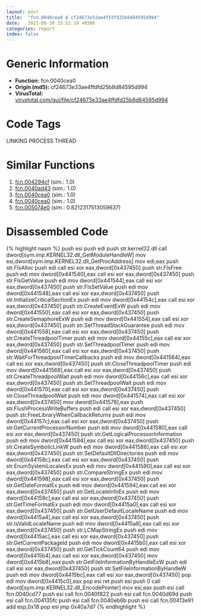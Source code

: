 ```yaml
---
layout: post
title:  "fcn.0040cea0 @ cf24673e33ae4ffdfd25b8d84595d994"
date:   2021-08-30 15:52:19 +0300
categories: report
index: false
---
```


# Generic Information
- **Function:** fcn.0040cea0
- **Origin (md5):** cf24673e33ae4ffdfd25b8d84595d994
- **VirusTotal:** [virustotal.com/gui/file/cf24673e33ae4ffdfd25b8d84595d994][virustotal_ref]

# Code Tags
<span class="tag" id="LINKING">LINKING</span>
<span class="tag" id="PROCESS">PROCESS</span>
<span class="tag" id="THREAD">THREAD</span>


# Similar Functions

1. [fcn.004294cf][similar_1_ref] (sim.: 1.0)
2. [fcn.0040ad43][similar_2_ref] (sim.: 1.0)
3. [fcn.0040cea0][similar_3_ref] (sim.: 1.0)
4. [fcn.0040cea0][similar_4_ref] (sim.: 1.0)
5. [fcn.005074e0][similar_5_ref] (sim.: 0.8212317513059637)


# Disassembled Code

{% highlight nasm %}
push esi
push edi
push str.kernel32.dll
call dword[sym.imp.KERNEL32.dll_GetModuleHandleW]
mov esi,dword[sym.imp.KERNEL32.dll_GetProcAddress]
mov edi,eax
push str.FlsAlloc
push edi
call esi
xor eax,dword[0x437450]
push str.FlsFree
push edi
mov dword[0x441540],eax
call esi
xor eax,dword[0x437450]
push str.FlsGetValue
push edi
mov dword[0x441544],eax
call esi
xor eax,dword[0x437450]
push str.FlsSetValue
push edi
mov dword[0x441548],eax
call esi
xor eax,dword[0x437450]
push str.InitializeCriticalSectionEx
push edi
mov dword[0x44154c],eax
call esi
xor eax,dword[0x437450]
push str.CreateEventExW
push edi
mov dword[0x441550],eax
call esi
xor eax,dword[0x437450]
push str.CreateSemaphoreExW
push edi
mov dword[0x441554],eax
call esi
xor eax,dword[0x437450]
push str.SetThreadStackGuarantee
push edi
mov dword[0x441558],eax
call esi
xor eax,dword[0x437450]
push str.CreateThreadpoolTimer
push edi
mov dword[0x44155c],eax
call esi
xor eax,dword[0x437450]
push str.SetThreadpoolTimer
push edi
mov dword[0x441560],eax
call esi
xor eax,dword[0x437450]
push str.WaitForThreadpoolTimerCallbacks
push edi
mov dword[0x441564],eax
call esi
xor eax,dword[0x437450]
push str.CloseThreadpoolTimer
push edi
mov dword[0x441568],eax
call esi
xor eax,dword[0x437450]
push str.CreateThreadpoolWait
push edi
mov dword[0x44156c],eax
call esi
xor eax,dword[0x437450]
push str.SetThreadpoolWait
push edi
mov dword[0x441570],eax
call esi
xor eax,dword[0x437450]
push str.CloseThreadpoolWait
push edi
mov dword[0x441574],eax
call esi
xor eax,dword[0x437450]
mov dword[0x441578],eax
push str.FlushProcessWriteBuffers
push edi
call esi
xor eax,dword[0x437450]
push str.FreeLibraryWhenCallbackReturns
push edi
mov dword[0x44157c],eax
call esi
xor eax,dword[0x437450]
push str.GetCurrentProcessorNumber
push edi
mov dword[0x441580],eax
call esi
xor eax,dword[0x437450]
push str.GetLogicalProcessorInformation
push edi
mov dword[0x441584],eax
call esi
xor eax,dword[0x437450]
push str.CreateSymbolicLinkW
push edi
mov dword[0x441588],eax
call esi
xor eax,dword[0x437450]
push str.SetDefaultDllDirectories
push edi
mov dword[0x44158c],eax
call esi
xor eax,dword[0x437450]
push str.EnumSystemLocalesEx
push edi
mov dword[0x441590],eax
call esi
xor eax,dword[0x437450]
push str.CompareStringEx
push edi
mov dword[0x441598],eax
call esi
xor eax,dword[0x437450]
push str.GetDateFormatEx
push edi
mov dword[0x441594],eax
call esi
xor eax,dword[0x437450]
push str.GetLocaleInfoEx
push edi
mov dword[0x44159c],eax
call esi
xor eax,dword[0x437450]
push str.GetTimeFormatEx
push edi
mov dword[0x4415a0],eax
call esi
xor eax,dword[0x437450]
push str.GetUserDefaultLocaleName
push edi
mov dword[0x4415a4],eax
call esi
xor eax,dword[0x437450]
push str.IsValidLocaleName
push edi
mov dword[0x4415a8],eax
call esi
xor eax,dword[0x437450]
push str.LCMapStringEx
push edi
mov dword[0x4415ac],eax
call esi
xor eax,dword[0x437450]
push str.GetCurrentPackageId
push edi
mov dword[0x4415b0],eax
call esi
xor eax,dword[0x437450]
push str.GetTickCount64
push edi
mov dword[0x4415b4],eax
call esi
xor eax,dword[0x437450]
mov dword[0x4415b8],eax
push str.GetFileInformationByHandleExW
push edi
call esi
xor eax,dword[0x437450]
push str.SetFileInformationByHandleW
push edi
mov dword[0x4415bc],eax
call esi
xor eax,dword[0x437450]
pop edi
mov dword[0x4415c0],eax
pop esi
ret
push esi
push 0
call dword[sym.imp.KERNEL32.dll_EncodePointer]
mov esi,eax
push esi
call fcn.0040cd77
push esi
call fcn.0040f822
push esi
call fcn.0040d69d
push esi
call fcn.004135fc
push esi
call fcn.0040eb6b
push esi
call fcn.00413e91
add esp,0x18
pop esi
jmp 0x40a7d7
{% endhighlight %}


[similar_1_ref]: /report/fcn.004294cf@ba86269e5231930ee4def4088ddb8d19
[similar_2_ref]: /report/fcn.0040ad43@8fc4c3f3e7c00776ff0a71b75e93044b
[similar_3_ref]: /report/fcn.0040cea0@c299206e1e94de2392d4dd9464d03d54
[similar_4_ref]: /report/fcn.0040cea0@f78d51601618ac7bfc804cdef0537db9
[similar_5_ref]: /report/fcn.005074e0@e2ba7f10eb234338a49853c34d7d9c56
[virustotal_ref]: https://www.virustotal.com/gui/file/cf24673e33ae4ffdfd25b8d84595d994